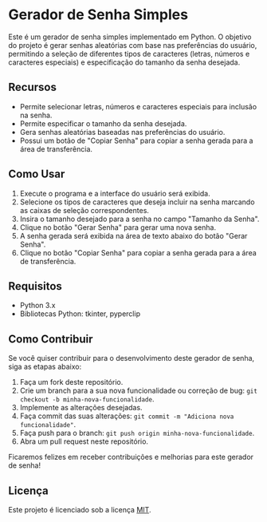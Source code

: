 # Gerador de Senha Simples

Este é um gerador de senha simples implementado em Python. O objetivo do projeto é gerar senhas aleatórias com base nas preferências do usuário, permitindo a seleção de diferentes tipos de caracteres (letras, números e caracteres especiais) e especificação do tamanho da senha desejada.

## Recursos

- Permite selecionar letras, números e caracteres especiais para inclusão na senha.
- Permite especificar o tamanho da senha desejada.
- Gera senhas aleatórias baseadas nas preferências do usuário.
- Possui um botão de "Copiar Senha" para copiar a senha gerada para a área de transferência.

## Como Usar

1. Execute o programa e a interface do usuário será exibida.
2. Selecione os tipos de caracteres que deseja incluir na senha marcando as caixas de seleção correspondentes.
3. Insira o tamanho desejado para a senha no campo "Tamanho da Senha".
4. Clique no botão "Gerar Senha" para gerar uma nova senha.
5. A senha gerada será exibida na área de texto abaixo do botão "Gerar Senha".
6. Clique no botão "Copiar Senha" para copiar a senha gerada para a área de transferência.

## Requisitos

- Python 3.x
- Bibliotecas Python: tkinter, pyperclip

## Como Contribuir

Se você quiser contribuir para o desenvolvimento deste gerador de senha, siga as etapas abaixo:

1. Faça um fork deste repositório.
2. Crie um branch para a sua nova funcionalidade ou correção de bug: `git checkout -b minha-nova-funcionalidade`.
3. Implemente as alterações desejadas.
4. Faça commit das suas alterações: `git commit -m "Adiciona nova funcionalidade"`.
5. Faça push para o branch: `git push origin minha-nova-funcionalidade`.
6. Abra um pull request neste repositório.

Ficaremos felizes em receber contribuições e melhorias para este gerador de senha!

## Licença

Este projeto é licenciado sob a licença [MIT](https://opensource.org/licenses/MIT).
